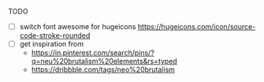 TODO

- [ ] switch font awesome for hugeicons https://hugeicons.com/icon/source-code-stroke-rounded
- [ ] get inspiration from
    - https://in.pinterest.com/search/pins/?q=neu%20brutalism%20elements&rs=typed
    - https://dribbble.com/tags/neo%20brutalism
